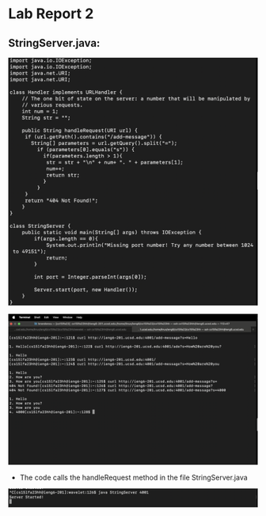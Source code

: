 # Lab Report 2

## StringServer.java:
![/StringServerCode](StringServerCode.png)

![/add-message first run](StringServerRun1.png)

- The code calls the handleRequest method in the file StringServer.java

![/add-message second run](StringServerRun2.png)





















